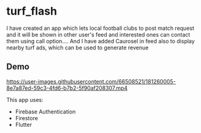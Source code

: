 # turf_flash

 I have created an app which lets local football clubs to post match request and it will be shown in other user's feed and interested ones can contact them using call option.... And I have added Caurosel in feed also to display nearby turf ads, which can be used to generate revenue 

## Demo

https://user-images.githubusercontent.com/66508521/181260005-8e7a87ed-59c3-4fd6-b7b2-5f90af208307.mp4


This app uses:

- Firebase Authentication
- Firestore
- Flutter
